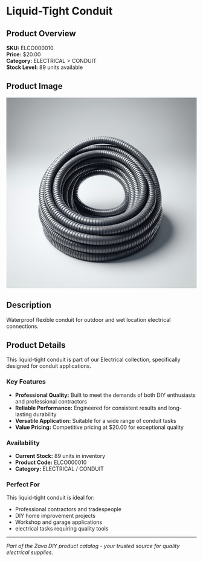 # Liquid-Tight Conduit

## Product Overview

**SKU:** ELCO000010  
**Price:** $20.00  
**Category:** ELECTRICAL > CONDUIT  
**Stock Level:** 89 units available  

## Product Image

![Liquid-Tight Conduit](https://raw.githubusercontent.com/microsoft/ai-tour-26-zava-diy-dataset-plus-mcp/refs/heads/main/images/electrical_conduit_liquid_tight_conduit_20250620_210146.png)

## Description

Waterproof flexible conduit for outdoor and wet location electrical connections.

## Product Details

This liquid-tight conduit is part of our Electrical collection, specifically designed for conduit applications. 

### Key Features

- **Professional Quality:** Built to meet the demands of both DIY enthusiasts and professional contractors
- **Reliable Performance:** Engineered for consistent results and long-lasting durability
- **Versatile Application:** Suitable for a wide range of conduit tasks
- **Value Pricing:** Competitive pricing at $20.00 for exceptional quality

### Availability

- **Current Stock:** 89 units in inventory
- **Product Code:** ELCO000010
- **Category:** ELECTRICAL / CONDUIT

### Perfect For

This liquid-tight conduit is ideal for:
- Professional contractors and tradespeople
- DIY home improvement projects  
- Workshop and garage applications
- electrical tasks requiring quality tools

---

*Part of the Zava DIY product catalog - your trusted source for quality electrical supplies.*
